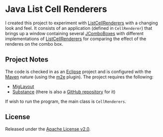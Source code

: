 Java List Cell Renderers
========================
I created this project to experiment with [ListCellRenderers](http://download.oracle.com/javase/7/docs/api/javax/swing/ListCellRenderer.html) with a changing look and feel. It consists of an application (defined in `CellRenderer`) that brings up a window containing several [JComboBoxes](http://download.oracle.com/javase/7/docs/api/javax/swing/JComboBox.html) with different implementations of [ListCellRenderers](http://download.oracle.com/javase/7/docs/api/javax/swing/ListCellRenderer.html) for comparing the effect of the renderes on the combo box.

Project Notes
-------------
The code is checked in as an [Eclipse](http://www.eclipse.org) project and is configured with the [Maven][Maven] nature (using the [m2e](http://www.eclipse.org/m2e/) plugin). The project requires the following:

* [MigLayout](http://www.miglayout.com)
* [Substance](http://substance.java.net) (there is also a [GitHub repository](https://github.com/kirillcool/substance) for it)

If wish to run the program, the main class is `CellRenderers`.

License
-------
Released under the [Apache License v2.0](http://www.apache.org/licenses/LICENSE-2.0).

[Maven]: http://maven.apache.org
